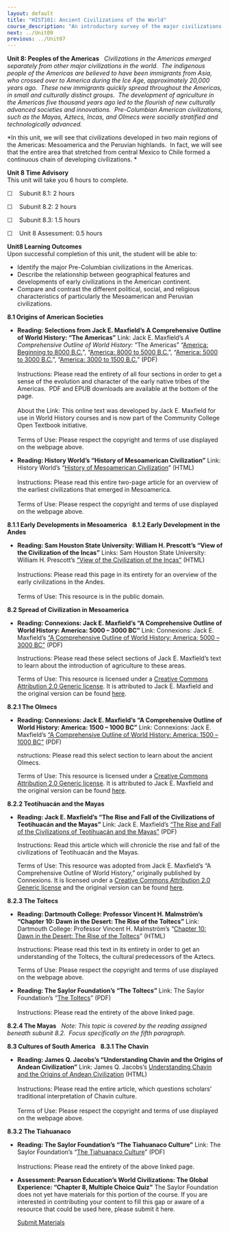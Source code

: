 ```yaml
---
layout: default
title: "HIST101: Ancient Civilizations of the World"
course_description: "An introductory survey of the major civilizations of the ancient world from the Paleolithic Era to the Middle Ages, with special emphasis on the nature and characteristics of 'civilized' society."
next: ../Unit09
previous: ../Unit07
---
```

**Unit 8: Peoples of the Americas** <span id="8"></span> 
*Civilizations in the Americas emerged separately from other major
civilizations in the world.  The indigenous people of the Americas are
believed to have been immigrants from Asia, who crossed over to America
during the Ice Age, approximately 20,000 years ago.  These new
immigrants quickly spread throughout the Americas, in small and
culturally distinct groups.  The development of agriculture in the
Americas five thousand years ago led to the flourish of new culturally
advanced societies and innovations.  Pre-Columbian American
civilizations, such as the Mayas, Aztecs, Incas, and Olmecs were
socially stratified and technologically advanced.*  
  
 *In this unit, we will see that civilizations developed in two main
regions of the Americas: Mesoamerica and the Peruvian highlands.  In
fact, we will see that the entire area that stretched from central
Mexico to Chile formed a continuous chain of developing civilizations. *

**Unit 8 Time Advisory**  
This unit will take you 6 hours to complete.  
  
 ☐    Subunit 8.1: 2 hours  
  
 ☐    Subunit 8.2: 2 hours  
  
 ☐    Subunit 8.3: 1.5 hours  
  
 ☐    Unit 8 Assessment: 0.5 hours

**Unit8 Learning Outcomes**  
Upon successful completion of this unit, the student will be able to:
-   Identify the major Pre-Columbian civilizations in the Americas.
-   Describe the relationship between geographical features and
    developments of early civilizations in the American continent.
-   Compare and contrast the different political, social, and religious
    characteristics of particularly the Mesoamerican and Peruvian
    civilizations.

**8.1 Origins of American Societies** <span id="8.1"></span> 
-   **Reading: Selections from Jack E. Maxfield’s A Comprehensive
    Outline of World History: “The Americas”**
    Link: Jack E. Maxfield’s *A Comprehensive Outline of World History:*
    “The Americas” “[America: Beginning to 8000
    B.C.](http://www.saylor.org/site/wp-content/uploads/2011/09/America_-Beginning-to-8000-B.C..pdf)”,
    “[America: 8000 to 5000
    B.C.](http://www.saylor.org/site/wp-content/uploads/2011/09/America_-8000-to-5000-B.C..pdf)”,
    “[America: 5000 to 3000
    B.C.](http://www.saylor.org/site/wp-content/uploads/2011/09/America_-5000-to-3000-B.C..pdf)”,
    “[America: 3000 to 1500
    B.C.](http://www.saylor.org/site/wp-content/uploads/2011/09/America_-3000-to-1500-B.C..pdf)”
    (PDF)  
        
     Instructions: Please read the entirety of all four sections in
    order to get a sense of the evolution and character of the early
    native tribes of the Americas.  PDF and EPUB downloads are available
    at the bottom of the page.  
        
     About the Link: This online text was developed by Jack E. Maxfield
    for use in World History courses and is now part of the Community
    College Open Textbook initiative.  
        
     Terms of Use: Please respect the copyright and terms of use
    displayed on the webpage above.

-   **Reading: History World’s “History of Mesoamerican Civilization”**
    Link: History World’s “[History of Mesoamerican
    Civilization](http://www.historyworld.net/wrldhis/PlainTextHistories.asp?historyid=ab58)”
    (HTML)  
        
     Instructions: Please read this entire two-page article for an
    overview of the earliest civilizations that emerged in
    Mesoamerica.  
        
     Terms of Use: Please respect the copyright and terms of use
    displayed on the webpage above.

**8.1.1 Early Developments in Mesoamerica** <span id="8.1.1"></span> 
**8.1.2 Early Development in the Andes** <span id="8.1.2"></span> 
-   **Reading: Sam Houston State University: William H. Prescott’s “View
    of the Civilization of the Incas”**
    Links: Sam Houston State University: William H. Prescott’s [“View of
    the Civilization of the
    Incas”](http://resources.saylor.org.s3.amazonaws.com/HIST/HIST101/HIST101-8.1.2-ViewOfTheCivilizationOfTheIncas-PD_files/HIST101-8.1.2-ViewOfTheCivilizationOfTheIncas-PD.htm)
    (HTML)  
        
     Instructions: Please read this page in its entirety for an overview
    of the early civilizations in the Andes.  
        
     Terms of Use: This resource is in the public domain.

**8.2 Spread of Civilization in Mesoamerica** <span id="8.2"></span> 
-   **Reading: Connexions: Jack E. Maxfield’s “A Comprehensive Outline
    of World History: America: 5000 – 3000 BC”**
    Link: Connexions: Jack E. Maxfield’s [“A Comprehensive Outline of
    World History: America: 5000 – 3000
    BC”](http://www.saylor.org/site/wp-content/uploads/2013/05/HIST101-8.2-America5000to3000BC.pdf) (PDF)   
      
     Instructions: Please read these select sections of Jack E.
    Maxfield’s text to learn about the introduction of agriculture to
    these areas.  
      
     Terms of Use: This resource is licensed under a [Creative Commons
    Attribution 2.0 Generic
    license](http://creativecommons.org/licenses/by/2.0/). It is
    attributed to Jack E. Maxfield and the original version can be found
    [here](http://cnx.org/content/m17782/latest/).

**8.2.1 The Olmecs** <span id="8.2.1"></span> 
-   **Reading: Connexions: Jack E. Maxfield’s “A Comprehensive Outline
    of World History: America: 1500 – 1000 BC”**
    Link: Connexions: Jack E. Maxfield’s [“A Comprehensive Outline of
    World History: America: 1500 – 1000
    BC”](http://www.saylor.org/site/wp-content/uploads/2013/05/HIST101-8.2.1-America1500to1000BC1.pdf) (PDF)  
      
     nstructions: Please read this select section to learn about the
    ancient Olmecs.  
      
     Terms of Use: This resource is licensed under a [Creative Commons
    Attribution 2.0 Generic
    license](http://creativecommons.org/licenses/by/2.0/). It is
    attributed to Jack E. Maxfield and the original version can be found
    [here](http://cnx.org/content/m17780/latest/).

**8.2.2 Teotihuacán and the Mayas** <span id="8.2.2"></span> 
-   **Reading: Jack E. Maxfield’s “The Rise and Fall of the
    Civilizations of Teotihuacán and the Mayas”**
    Link: Jack E. Maxfield’s [“The Rise and Fall of the Civilizations of
    Teotihuacán and the
    Mayas”](http://www.saylor.org/site/wp-content/uploads/2013/05/HIST101-8.2.2-TeotihuacanandtheMayas.pdf) (PDF)  
      
     Instructions: Read this article which will chronicle the rise and
    fall of the civilizations of Teotihuacán and the Mayas.  
      
     Terms of Use: This resource was adopted from Jack E. Maxfield’s “A
    Comprehensive Outline of World History,” originally published by
    Connexions. It is licensed under a [Creative Commons Attribution 2.0
    Generic license](http://creativecommons.org/licenses/by/2.0/) and
    the original version can be found
    [here](http://cnx.org/content/col10597/1.2).

**8.2.3 The Toltecs** <span id="8.2.3"></span> 
-   **Reading: Dartmouth College: Professor Vincent H. Malmström’s
    “Chapter 10: Dawn in the Desert: The Rise of the Toltecs”**
    Link: Dartmouth College: Professor Vincent H. Malmström’s “[Chapter
    10: Dawn in the Desert: The Rise of the
    Toltecs](http://www.dartmouth.edu/%7Eizapa/CS-MM-Chap.%2010.htm)”
    (HTML)  
      
     Instructions: Please read this text in its entirety in order to get
    an understanding of the Toltecs, the cultural predecessors of the
    Aztecs.  
      
     Terms of Use: Please respect the copyright and terms of use
    displayed on the webpage above.

-   **Reading: The Saylor Foundation’s “The Toltecs”**
    Link: The Saylor Foundation’s “[The
    Toltecs](http://www.saylor.org/site/wp-content/uploads/2012/10/HIST101-Subunit-8.2.3-Toltecs-FINAL.pdf)”
    (PDF)  
        
     Instructions: Please read the entirety of the above linked page.

**8.2.4 The Mayas** <span id="8.2.4"></span> 
*Note: This* *topic is covered by the reading assigned beneath subunit*
*8.2.  Focus specifically on the* *fifth paragraph.*

**8.3 Cultures of South America** <span id="8.3"></span> 
**8.3.1 The Chavin** <span id="8.3.1"></span> 
-   **Reading: James Q. Jacobs’s “Understanding Chavin and the Origins
    of Andean Civilization”**
    Link: James Q. Jacobs’s [Understanding Chavin and the Origins of
    Andean Civilization](http://www.jqjacobs.net/andes/chavin.html)
    (HTML)  
        
     Instructions: Please read the entire article, which questions
    scholars’ traditional interpretation of Chavin culture.  
        
     Terms of Use: Please respect the copyright and terms of use
    displayed on the webpage above.

**8.3.2 The Tiahuanaco** <span id="8.3.2"></span> 
-   **Reading: The Saylor Foundation’s “The Tiahuanaco Culture”**
    Link: The Saylor Foundation’s “[The Tiahuanaco
    Culture](http://www.saylor.org/site/wp-content/uploads/2012/10/HIST101-Subunit-8.3.2-Tiahuanaco-Final.pdf)”
    (PDF)  
        
     Instructions: Please read the entirety of the above linked page.

-   **Assessment: Pearson Education’s World Civilizations: The Global
    Experience: “Chapter 8, Multiple Choice Quiz”**
    The Saylor Foundation does not yet have materials for this portion
    of the course. If you are interested in contributing your content to
    fill this gap or aware of a resource that could be used here, please
    submit it here.

    [Submit Materials](/contribute/)



